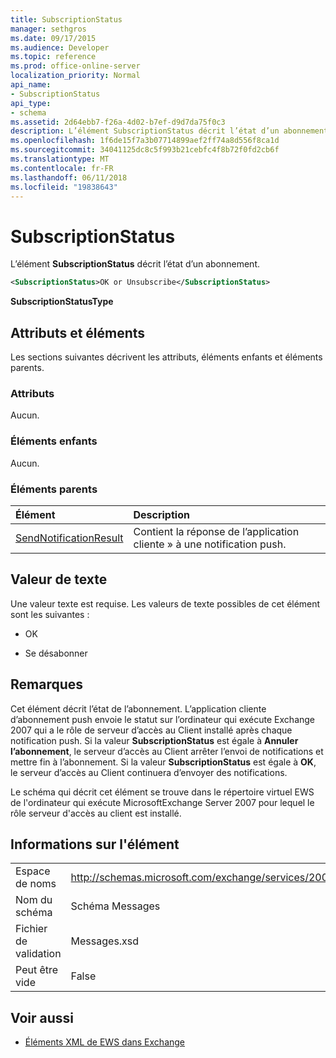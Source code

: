 ```yaml
---
title: SubscriptionStatus
manager: sethgros
ms.date: 09/17/2015
ms.audience: Developer
ms.topic: reference
ms.prod: office-online-server
localization_priority: Normal
api_name:
- SubscriptionStatus
api_type:
- schema
ms.assetid: 2d64ebb7-f26a-4d02-b7ef-d9d7da75f0c3
description: L’élément SubscriptionStatus décrit l’état d’un abonnement.
ms.openlocfilehash: 1f6de15f7a3b07714899aef2ff74a8d556f8ca1d
ms.sourcegitcommit: 34041125dc8c5f993b21cebfc4f8b72f0fd2cb6f
ms.translationtype: MT
ms.contentlocale: fr-FR
ms.lasthandoff: 06/11/2018
ms.locfileid: "19838643"
---
```

# <a name="subscriptionstatus"></a>SubscriptionStatus

L’élément **SubscriptionStatus** décrit l’état d’un abonnement. 
  
```xml
<SubscriptionStatus>OK or Unsubscribe</SubscriptionStatus>
```

 **SubscriptionStatusType**
## <a name="attributes-and-elements"></a>Attributs et éléments

Les sections suivantes décrivent les attributs, éléments enfants et éléments parents.
  
### <a name="attributes"></a>Attributs

Aucun.
  
### <a name="child-elements"></a>Éléments enfants

Aucun.
  
### <a name="parent-elements"></a>Éléments parents

|**Élément**|**Description**|
|:-----|:-----|
|[SendNotificationResult](sendnotificationresult.md) <br/> |Contient la réponse de l’application cliente » à une notification push.  <br/> |
   
## <a name="text-value"></a>Valeur de texte

Une valeur texte est requise. Les valeurs de texte possibles de cet élément sont les suivantes :
  
- OK
    
- Se désabonner
    
## <a name="remarks"></a>Remarques

Cet élément décrit l’état de l’abonnement. L’application cliente d’abonnement push envoie le statut sur l’ordinateur qui exécute Exchange 2007 qui a le rôle de serveur d’accès au Client installé après chaque notification push. Si la valeur **SubscriptionStatus** est égale à **Annuler l’abonnement**, le serveur d’accès au Client arrêter l’envoi de notifications et mettre fin à l’abonnement. Si la valeur **SubscriptionStatus** est égale à **OK**, le serveur d’accès au Client continuera d’envoyer des notifications.
  
Le schéma qui décrit cet élément se trouve dans le répertoire virtuel EWS de l'ordinateur qui exécute MicrosoftExchange Server 2007 pour lequel le rôle serveur d'accès au client est installé.
  
## <a name="element-information"></a>Informations sur l'élément

|||
|:-----|:-----|
|Espace de noms  <br/> |http://schemas.microsoft.com/exchange/services/2006/messages  <br/> |
|Nom du schéma  <br/> |Schéma Messages  <br/> |
|Fichier de validation  <br/> |Messages.xsd  <br/> |
|Peut être vide  <br/> |False  <br/> |
   
## <a name="see-also"></a>Voir aussi



- [Éléments XML de EWS dans Exchange](ews-xml-elements-in-exchange.md)

